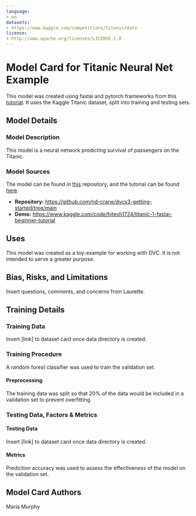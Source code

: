 ```yaml
---
language:
- en
datasets:
- https://www.kaggle.com/competitions/titanic/data
license:
- http://www.apache.org/licenses/LICENSE-2.0
---
```


# Model Card for Titanic Neural Net Example 

This model was created using fastai and pytorch frameworks from this [tutorial](https://www.kaggle.com/code/hitesh1724/titanic-1-fastai-beginner-tutorial). 
It uses the Kaggle Titanic dataset, split into training and testing sets.

## Model Details

### Model Description

This model is a neural network predicting survival of passengers on the Titanic. 

### Model Sources

The model can be found in [this](https://github.com/nd-crane/dvcs3-getting-started/tree/main/nbs) repository, 
and the tutorial can be found [here](https://www.kaggle.com/code/hitesh1724/titanic-1-fastai-beginner-tutorial).

- **Repository:** https://github.com/nd-crane/dvcs3-getting-started/tree/main
- **Demo:** https://www.kaggle.com/code/hitesh1724/titanic-1-fastai-beginner-tutorial

## Uses

This model was created as a toy-example for working with DVC. It is not intended to serve a greater purpose. 

## Bias, Risks, and Limitations

Insert questions, comments, and concerns from Laurette.

## Training Details

### Training Data

Insert [link] to dataset card once data directory is created.

### Training Procedure 

A random forest classifier was used to train the validation set. 

#### Preprocessing

The training data was split so that 20% of the data would be included in a validation set to prevent overfitting. 

### Testing Data, Factors & Metrics

#### Testing Data

Insert [link] to dataset card once data directory is created.

#### Metrics

Prediction accuracy was used to assess the effectiveness of the model on the validation set. 

## Model Card Authors

Maria Murphy
